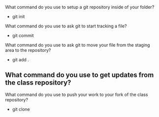 What command do you use to setup a git repository inside of your folder?
- git init

What command do you use to ask git to start tracking a file?
- git commit

What command do you use to ask git to move your file from the staging area to the repository?
- git add .

What command do you use to get updates from the class repository?
- 

What command do you use to push your work to your fork of the class repository?
- git clone